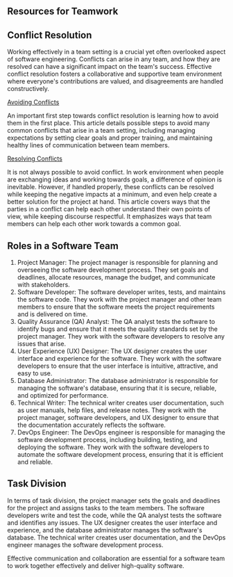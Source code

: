 ## Resources for Teamwork


## Conflict Resolution

Working effectively in a team setting is a crucial yet often overlooked aspect of software engineering. Conflicts can arise in any team, and how they are resolved can have a significant impact on the team's success. Effective conflict resolution fosters a collaborative and supportive team environment where everyone's contributions are valued, and disagreements are handled constructively.

[Avoiding Conflicts](https://dev.to/codesphere/resolving-conflicts-within-your-dev-team-1hfh)

An important first step towards conflict resolution is learning how to avoid them in the first place. This article details possible steps to avoid many common conflicts that arise in a team setting, including managing expectations by setting clear goals and proper training, and maintaining healthy lines of communication between team members.

[Resolving Conflicts](https://ca.indeed.com/career-advice/career-development/conflict-resolution-at-work)

It is not always possible to avoid conflict. In work environment when people are exchanging ideas and working towards goals, a difference of opinion is inevitable. However, if handled properly, these conflicts can be resolved while keeping the negative impacts at a minimum, and even help create a better solution for the project at hand. This article covers ways that the parties in a conflict can help each other understand their own points of view, while keeping discourse respectful. It emphasizes ways that team members can help each other work towards a common goal.





## Roles in a Software Team

1. Project Manager: The project manager is responsible for planning and overseeing the software development process. They set goals and deadlines, allocate resources, manage the budget, and communicate with stakeholders.
2. Software Developer: The software developer writes, tests, and maintains the software code. They work with the project manager and other team members to ensure that the software meets the project requirements and is delivered on time.
3. Quality Assurance (QA) Analyst: The QA analyst tests the software to identify bugs and ensure that it meets the quality standards set by the project manager. They work with the software developers to resolve any issues that arise.
4. User Experience (UX) Designer: The UX designer creates the user interface and experience for the software. They work with the software developers to ensure that the user interface is intuitive, attractive, and easy to use.
5. Database Administrator: The database administrator is responsible for managing the software's database, ensuring that it is secure, reliable, and optimized for performance.
6. Technical Writer: The technical writer creates user documentation, such as user manuals, help files, and release notes. They work with the project manager, software developers, and UX designer to ensure that the documentation accurately reflects the software.
7. DevOps Engineer: The DevOps engineer is responsible for managing the software development process, including building, testing, and deploying the software. They work with the software developers to automate the software development process, ensuring that it is efficient and reliable.



## Task Division

In terms of task division, the project manager sets the goals and deadlines for the project and assigns tasks to the team members. The software developers write and test the code, while the QA analyst tests the software and identifies any issues. The UX designer creates the user interface and experience, and the database administrator manages the software's database. The technical writer creates user documentation, and the DevOps engineer manages the software development process.

Effective communication and collaboration are essential for a software team to work together effectively and deliver high-quality software.